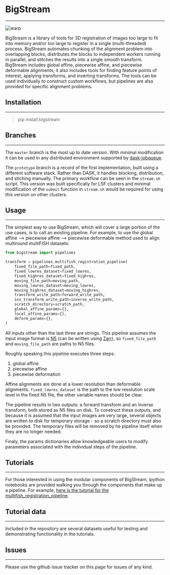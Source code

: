 # BigStream
---

![warp](warp_interpolation.gif)

BigStream is a library of tools for 3D registration of images too large to fit into memory and/or too large to register in a single (multi-threaded) process. BigStream automates chunking of the alignment problem into overlapping blocks, distributes the blocks to independent workers running in parallel, and stitches the results into a single smooth transform. BigStream includes global affine, piecewise affine, and piecewise deformable alignments; it also includes tools for finding feature points of interest, applying transforms, and inverting transforms. The tools can be used individually to construct custom workflows, but pipelines are also provided for specific alignment problems.

## Installation
---
> pip install bigstream

## Branches 
---
The `master` branch is the most up to date version. With minimal modification it can be used in any distributed environment supported by [dask-jobqueue](https://jobqueue.dask.org/en/latest/ "dask-jobqueue").

The `prototype` branch is a record of the first implementation, built using a different software stack. Rather than DASK, it handles blocking, distribution, and stiching manually. The primary workflow can be seen in the `stream.sh` script. This version was built specifically for LSF clusters and minimal modification of the `submit` function in `stream.sh` would be required for using this version on other clusters. 

## Usage
---

The simplest way to use BigStream, which will cover a large portion of the use cases, is to call an existing pipeline. For example, to use the global affine --> piecewise affine --> piecewise deformable method used to align multiround multiFISH datasets:

```python
from bigstream import pipelines

transform = pipelines.multifish_registration_pipeline(
    fixed_file_path=fixed_path,
    fixed_lowres_dataset=fixed_lowres,
    fixed_highres_dataset=fixed_highres,
    moving_file_path=moving_path,
    moving_lowres_dataset=moving_lowres,
    moving_highres_dataset=moving_highres,
    transform_write_path=forward_write_path,
    inv_transform_write_path=inverse_write_path,
    scratch_directory=scratch_path,
    global_affine_params={},
    local_affine_params={},
    deform_params={},
)
```

All inputs other than the last three are strings. This pipeline assumes the input image format is [N5](https://zarr.readthedocs.io/en/stable/api/n5.html "N5 documentation") (can be written using [Zarr](https://zarr.readthedocs.io/en/stable/index.html "Zarr documentation")), so `fixed_file_path` and `moving_file_path` are paths to N5 files.

Roughly speaking this pipeline executes three steps:
1. global affine
1. piecewise affine
1. piecewise deformation

Affine alignments are done at a lower resolution than deformable alignments. `fixed_lowres_dataset` is the path to the low resolution scale level in the fixed N5 file, the other variable names should be clear.

The pipeline results in two outputs: a forward transform and an inverse transform, both stored as N5 files on disk. To construct these outputs, and because it is assumed that the input images are very large, several objects are written to disk for temporary storage - so a scratch directory must also be provided. The temporary files will be removed by he pipeline itself when they are no longer needed.

Finaly, the params dictionaries allow knowledgeable users to modify parameters associated with the individual steps of the pipeline.

## Tutorials
---

For those interested in using the modular components of BigStream, ipython notebooks are provided walking you through the components that make up a pipeline. For example, [here is the tutorial for the multifish_registration_pipeline](https://github.com/GFleishman/bigstream/blob/master/notebooks/bigstream_intro_tutorial.ipynb "multifish registration tutorial").

## Tutorial data
---

Included in the repository are several datasets useful for testing and demonstrating functionality in the tutorials. 

## Issues
---
Please use the github issue tracker on this page for issues of any kind.
